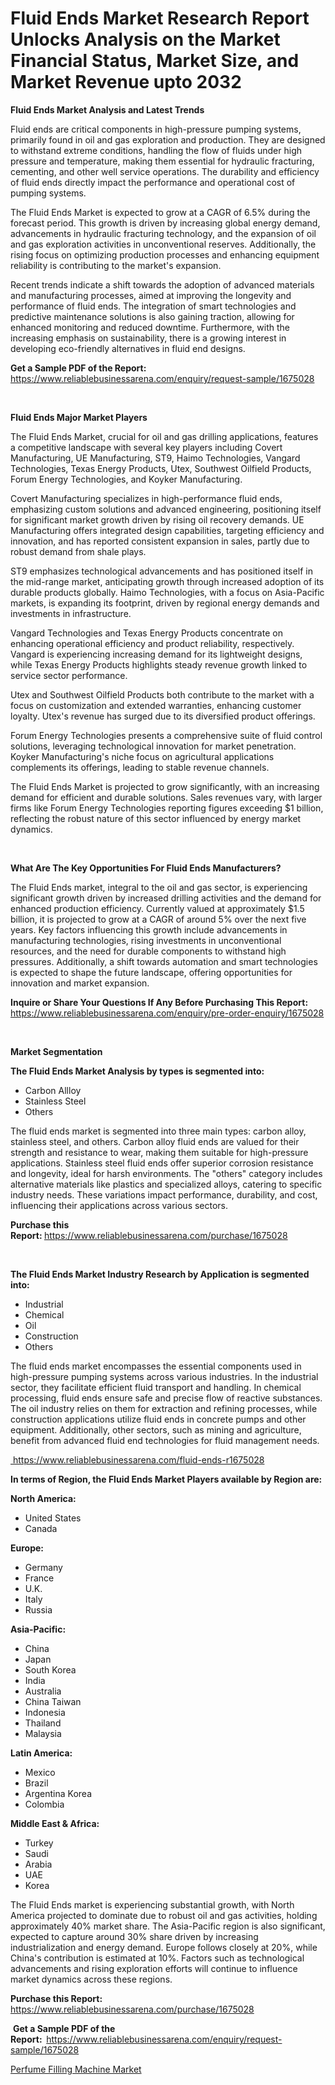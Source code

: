 <p><h1>Fluid Ends Market Research Report Unlocks Analysis on the Market Financial Status, Market Size, and Market Revenue upto 2032</h1></p><p><strong>Fluid Ends Market Analysis and Latest Trends</strong></p>
<p><p>Fluid ends are critical components in high-pressure pumping systems, primarily found in oil and gas exploration and production. They are designed to withstand extreme conditions, handling the flow of fluids under high pressure and temperature, making them essential for hydraulic fracturing, cementing, and other well service operations. The durability and efficiency of fluid ends directly impact the performance and operational cost of pumping systems.</p><p>The Fluid Ends Market is expected to grow at a CAGR of 6.5% during the forecast period. This growth is driven by increasing global energy demand, advancements in hydraulic fracturing technology, and the expansion of oil and gas exploration activities in unconventional reserves. Additionally, the rising focus on optimizing production processes and enhancing equipment reliability is contributing to the market's expansion.</p><p>Recent trends indicate a shift towards the adoption of advanced materials and manufacturing processes, aimed at improving the longevity and performance of fluid ends. The integration of smart technologies and predictive maintenance solutions is also gaining traction, allowing for enhanced monitoring and reduced downtime. Furthermore, with the increasing emphasis on sustainability, there is a growing interest in developing eco-friendly alternatives in fluid end designs.</p></p>
<p><strong>Get a Sample PDF of the Report:&nbsp;</strong> <a href="https://www.reliablebusinessarena.com/enquiry/request-sample/1675028?utm_campaign=2566&utm_medium=2&utm_source=Github&utm_content=ia&utm_term=25032025&utm_id=fluid-ends">https://www.reliablebusinessarena.com/enquiry/request-sample/1675028</a></p>
<p>&nbsp;</p>
<p><strong>Fluid Ends Major Market Players</strong></p>
<p><p>The Fluid Ends Market, crucial for oil and gas drilling applications, features a competitive landscape with several key players including Covert Manufacturing, UE Manufacturing, ST9, Haimo Technologies, Vangard Technologies, Texas Energy Products, Utex, Southwest Oilfield Products, Forum Energy Technologies, and Koyker Manufacturing. </p><p>Covert Manufacturing specializes in high-performance fluid ends, emphasizing custom solutions and advanced engineering, positioning itself for significant market growth driven by rising oil recovery demands. UE Manufacturing offers integrated design capabilities, targeting efficiency and innovation, and has reported consistent expansion in sales, partly due to robust demand from shale plays.</p><p>ST9 emphasizes technological advancements and has positioned itself in the mid-range market, anticipating growth through increased adoption of its durable products globally. Haimo Technologies, with a focus on Asia-Pacific markets, is expanding its footprint, driven by regional energy demands and investments in infrastructure.</p><p>Vangard Technologies and Texas Energy Products concentrate on enhancing operational efficiency and product reliability, respectively. Vangard is experiencing increasing demand for its lightweight designs, while Texas Energy Products highlights steady revenue growth linked to service sector performance.</p><p>Utex and Southwest Oilfield Products both contribute to the market with a focus on customization and extended warranties, enhancing customer loyalty. Utex's revenue has surged due to its diversified product offerings.</p><p>Forum Energy Technologies presents a comprehensive suite of fluid control solutions, leveraging technological innovation for market penetration. Koyker Manufacturing's niche focus on agricultural applications complements its offerings, leading to stable revenue channels.</p><p>The Fluid Ends Market is projected to grow significantly, with an increasing demand for efficient and durable solutions. Sales revenues vary, with larger firms like Forum Energy Technologies reporting figures exceeding $1 billion, reflecting the robust nature of this sector influenced by energy market dynamics.</p></p>
<p>&nbsp;</p>
<p><strong>What Are The Key Opportunities For Fluid Ends Manufacturers?</strong></p>
<p><p>The Fluid Ends market, integral to the oil and gas sector, is experiencing significant growth driven by increased drilling activities and the demand for enhanced production efficiency. Currently valued at approximately $1.5 billion, it is projected to grow at a CAGR of around 5% over the next five years. Key factors influencing this growth include advancements in manufacturing technologies, rising investments in unconventional resources, and the need for durable components to withstand high pressures. Additionally, a shift towards automation and smart technologies is expected to shape the future landscape, offering opportunities for innovation and market expansion.</p></p>
<p><strong>Inquire or Share Your Questions If Any Before Purchasing This Report:</strong> <a href="https://www.reliablebusinessarena.com/enquiry/pre-order-enquiry/1675028?utm_campaign=2566&utm_medium=2&utm_source=Github&utm_content=ia&utm_term=25032025&utm_id=fluid-ends">https://www.reliablebusinessarena.com/enquiry/pre-order-enquiry/1675028</a></p>
<p>&nbsp;</p>
<p><strong>Market Segmentation</strong></p>
<p><strong>The Fluid Ends Market Analysis by types is segmented into:</strong></p>
<p><ul><li>Carbon Allloy</li><li>Stainless Steel</li><li>Others</li></ul></p>
<p><p>The fluid ends market is segmented into three main types: carbon alloy, stainless steel, and others. Carbon alloy fluid ends are valued for their strength and resistance to wear, making them suitable for high-pressure applications. Stainless steel fluid ends offer superior corrosion resistance and longevity, ideal for harsh environments. The "others" category includes alternative materials like plastics and specialized alloys, catering to specific industry needs. These variations impact performance, durability, and cost, influencing their applications across various sectors.</p></p>
<p><strong>Purchase this Report:&nbsp;</strong><a href="https://www.reliablebusinessarena.com/purchase/1675028?utm_campaign=2566&utm_medium=2&utm_source=Github&utm_content=ia&utm_term=25032025&utm_id=fluid-ends">https://www.reliablebusinessarena.com/purchase/1675028</a></p>
<p>&nbsp;</p>
<p><strong>The Fluid Ends Market Industry Research by Application is segmented into:</strong></p>
<p><ul><li>Industrial</li><li>Chemical</li><li>Oil</li><li>Construction</li><li>Others</li></ul></p>
<p><p>The fluid ends market encompasses the essential components used in high-pressure pumping systems across various industries. In the industrial sector, they facilitate efficient fluid transport and handling. In chemical processing, fluid ends ensure safe and precise flow of reactive substances. The oil industry relies on them for extraction and refining processes, while construction applications utilize fluid ends in concrete pumps and other equipment. Additionally, other sectors, such as mining and agriculture, benefit from advanced fluid end technologies for fluid management needs.</p></p>
<p><a href="https://www.reliablebusinessarena.com/fluid-ends-r1675028?utm_campaign=2566&utm_medium=2&utm_source=Github&utm_content=ia&utm_term=25032025&utm_id=fluid-ends">&nbsp;https://www.reliablebusinessarena.com/fluid-ends-r1675028</a></p>
<p><strong>In terms of Region, the Fluid Ends Market Players available by Region are:</strong></p>
<p>
    <p> <strong> North America: </strong>
        <ul>
            <li>United States</li>
            <li>Canada</li>
        </ul>
        </p> 
    <p> <strong> Europe: </strong>
        <ul>
            <li>Germany</li>
            <li>France</li>
            <li>U.K.</li>
            <li>Italy</li>
            <li>Russia</li>
        </ul>
        </p> 
    <p> <strong> Asia-Pacific: </strong>
        <ul>
            <li>China</li>
            <li>Japan</li>
            <li>South Korea</li>
            <li>India</li>
            <li>Australia</li>
            <li>China Taiwan</li>
            <li>Indonesia</li>
            <li>Thailand</li>
            <li>Malaysia</li>
        </ul>
        </p> 
    <p> <strong> Latin America: </strong>
        <ul>
            <li>Mexico</li>
            <li>Brazil</li>
            <li>Argentina Korea</li>
            <li>Colombia</li>
        </ul>
        </p> 
    <p> <strong> Middle East & Africa: </strong>
        <ul>
            <li>Turkey</li>
            <li>Saudi</li>
            <li>Arabia</li>
            <li>UAE</li>
            <li>Korea</li>
        </ul>
    </p>
    </p>
<p><p>The Fluid Ends market is experiencing substantial growth, with North America projected to dominate due to robust oil and gas activities, holding approximately 40% market share. The Asia-Pacific region is also significant, expected to capture around 30% share driven by increasing industrialization and energy demand. Europe follows closely at 20%, while China's contribution is estimated at 10%. Factors such as technological advancements and rising exploration efforts will continue to influence market dynamics across these regions.</p></p>
<p><strong>Purchase this Report: </strong><a href="https://www.reliablebusinessarena.com/purchase/1675028?utm_campaign=2566&utm_medium=2&utm_source=Github&utm_content=ia&utm_term=25032025&utm_id=fluid-ends">https://www.reliablebusinessarena.com/purchase/1675028</a></p>
<p>&nbsp;<strong>Get a Sample PDF of the Report:&nbsp;&nbsp;</strong><a href="https://www.reliablebusinessarena.com/enquiry/request-sample/1675028?utm_campaign=2566&utm_medium=2&utm_source=Github&utm_content=ia&utm_term=25032025&utm_id=fluid-ends">https://www.reliablebusinessarena.com/enquiry/request-sample/1675028</a></p>
<p><strong></strong></p>
<p><p><a href="https://github.com/curinbucan9/Market-Research-Report-List-1/blob/main/perfume-filling-machine-market.md?utm_campaign=2566&utm_medium=2&utm_source=Github&utm_content=ia&utm_term=25032025&utm_id=fluid-ends">Perfume Filling Machine Market</a></p></p>